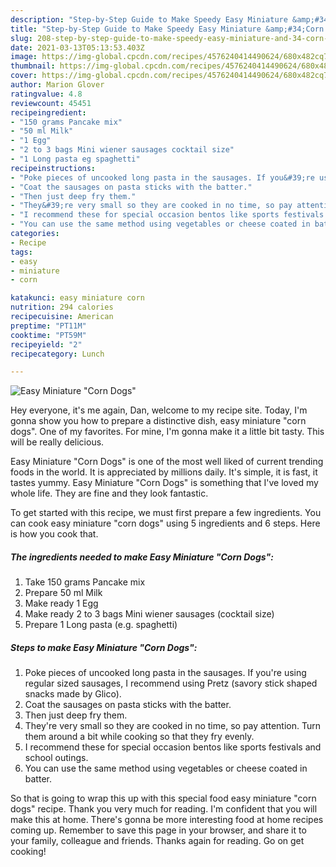 ```yaml
---
description: "Step-by-Step Guide to Make Speedy Easy Miniature &amp;#34;Corn Dogs&amp;#34;"
title: "Step-by-Step Guide to Make Speedy Easy Miniature &amp;#34;Corn Dogs&amp;#34;"
slug: 208-step-by-step-guide-to-make-speedy-easy-miniature-and-34-corn-dogs-and-34
date: 2021-03-13T05:13:53.403Z
image: https://img-global.cpcdn.com/recipes/4576240414490624/680x482cq70/easy-miniature-corn-dogs-recipe-main-photo.jpg
thumbnail: https://img-global.cpcdn.com/recipes/4576240414490624/680x482cq70/easy-miniature-corn-dogs-recipe-main-photo.jpg
cover: https://img-global.cpcdn.com/recipes/4576240414490624/680x482cq70/easy-miniature-corn-dogs-recipe-main-photo.jpg
author: Marion Glover
ratingvalue: 4.8
reviewcount: 45451
recipeingredient:
- "150 grams Pancake mix"
- "50 ml Milk"
- "1 Egg"
- "2 to 3 bags Mini wiener sausages cocktail size"
- "1 Long pasta eg spaghetti"
recipeinstructions:
- "Poke pieces of uncooked long pasta in the sausages. If you&#39;re using regular sized sausages, I recommend using Pretz (savory stick shaped snacks made by Glico)."
- "Coat the sausages on pasta sticks with the batter."
- "Then just deep fry them."
- "They&#39;re very small so they are cooked in no time, so pay attention.  Turn them around a bit while cooking so that they fry evenly."
- "I recommend these for special occasion bentos like sports festivals and school outings."
- "You can use the same method using vegetables or cheese coated in batter."
categories:
- Recipe
tags:
- easy
- miniature
- corn

katakunci: easy miniature corn 
nutrition: 294 calories
recipecuisine: American
preptime: "PT11M"
cooktime: "PT59M"
recipeyield: "2"
recipecategory: Lunch

---
```



![Easy Miniature &#34;Corn Dogs&#34;](https://img-global.cpcdn.com/recipes/4576240414490624/680x482cq70/easy-miniature-corn-dogs-recipe-main-photo.jpg)

Hey everyone, it's me again, Dan, welcome to my recipe site. Today, I'm gonna show you how to prepare a distinctive dish, easy miniature &#34;corn dogs&#34;. One of my favorites. For mine, I'm gonna make it a little bit tasty. This will be really delicious.



Easy Miniature &#34;Corn Dogs&#34; is one of the most well liked of current trending foods in the world. It is appreciated by millions daily. It's simple, it is fast, it tastes yummy. Easy Miniature &#34;Corn Dogs&#34; is something that I've loved my whole life. They are fine and they look fantastic.


To get started with this recipe, we must first prepare a few ingredients. You can cook easy miniature &#34;corn dogs&#34; using 5 ingredients and 6 steps. Here is how you cook that.

<!--inarticleads1-->

##### The ingredients needed to make Easy Miniature &#34;Corn Dogs&#34;:

1. Take 150 grams Pancake mix
1. Prepare 50 ml Milk
1. Make ready 1 Egg
1. Make ready 2 to 3 bags Mini wiener sausages (cocktail size)
1. Prepare 1 Long pasta (e.g. spaghetti)




<!--inarticleads2-->

##### Steps to make Easy Miniature &#34;Corn Dogs&#34;:

1. Poke pieces of uncooked long pasta in the sausages. If you&#39;re using regular sized sausages, I recommend using Pretz (savory stick shaped snacks made by Glico).
1. Coat the sausages on pasta sticks with the batter.
1. Then just deep fry them.
1. They&#39;re very small so they are cooked in no time, so pay attention.  Turn them around a bit while cooking so that they fry evenly.
1. I recommend these for special occasion bentos like sports festivals and school outings.
1. You can use the same method using vegetables or cheese coated in batter.




So that is going to wrap this up with this special food easy miniature &#34;corn dogs&#34; recipe. Thank you very much for reading. I'm confident that you will make this at home. There's gonna be more interesting food at home recipes coming up. Remember to save this page in your browser, and share it to your family, colleague and friends. Thanks again for reading. Go on get cooking!
